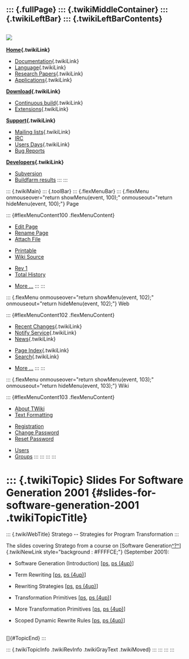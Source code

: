 ::: {.fullPage}
::: {.twikiMiddleContainer}
::: {.twikiLeftBar}
::: {.twikiLeftBarContents}
  ----------------------------------------------------------------------------------
  [![](../pub/Stratego/StrategoLogo/StrategoLogoTextlessWhite-100px.png)](WebHome)
  ----------------------------------------------------------------------------------

**[Home](WebHome){.twikiLink}**

-   [Documentation](StrategoDocumentation){.twikiLink}
-   [Language](StrategoLanguage){.twikiLink}
-   [Research Papers](StrategoPublications){.twikiLink}
-   [Applications](StrategoApplication){.twikiLink}

**[Download](StrategoDownload){.twikiLink}**

-   [Continuous build](ContinuousBuild){.twikiLink}
-   [Extensions](AdditionalPackageDownload){.twikiLink}

**[Support](StrategoSupport){.twikiLink}**

-   [Mailing lists](MailingList){.twikiLink}
-   [IRC](irc://irc.freenode.net/#stratego)
-   [Users Days](StrategoUsersDay){.twikiLink}
-   [Bug Reports](http://yellowgrass.org/project/StrategoXT)

**[Developers](StrategoDev){.twikiLink}**

-   [Subversion](https://svn.strategoxt.org/repos/StrategoXT/strategoxt/trunk)
-   [Buildfarm
    results](http://hydra.nixos.org/jobset/strategoxt/strategoxt-release/all)
:::
:::

::: {.twikiMain}
::: {.toolBar}
::: {.flexMenuBar}
::: {.flexMenu onmouseover="return showMenu(event, 100);" onmouseout="return hideMenu(event, 100);"}
Page

::: {#flexMenuContent100 .flexMenuContent}
-   [Edit
    Page](http://www.program-transformation.org/edit/Stratego/SlidesForSoftwareGeneration2001?t=1536825459)
-   [Rename
    Page](http://www.program-transformation.org/rename/Stratego/SlidesForSoftwareGeneration2001)
-   [Attach
    File](http://www.program-transformation.org/attach/Stratego/SlidesForSoftwareGeneration2001)

<!-- -->

-   [Printable](http://www.program-transformation.org/view/Stratego/SlidesForSoftwareGeneration2001?skin=print.pattern)
-   [Wiki
    Source](http://www.program-transformation.org/view/Stratego/SlidesForSoftwareGeneration2001?skin=text&raw=on&contenttype=text/plain)

<!-- -->

-   [Rev
    1](http://www.program-transformation.org/view/Stratego/SlidesForSoftwareGeneration2001?rev=1.1)
-   [Total
    History](http://www.program-transformation.org/rdiff/Stratego/SlidesForSoftwareGeneration2001)

<!-- -->

-   [More
    \...](http://www.program-transformation.org/oops/Stratego/SlidesForSoftwareGeneration2001?template=oopsmore&param1=1.1&param2=1.1)
:::
:::

::: {.flexMenu onmouseover="return showMenu(event, 102);" onmouseout="return hideMenu(event, 102);"}
Web

::: {#flexMenuContent102 .flexMenuContent}
-   [Recent Changes](WebChanges){.twikiLink}
-   [Notify Service](WebNotify){.twikiLink}
-   [News](WebNews){.twikiLink}

<!-- -->

-   [Page Index](WebIndex){.twikiLink}
-   [Search](WebSearch){.twikiLink}

<!-- -->

-   [More
    \...](http://www.program-transformation.org/oops/Stratego/SlidesForSoftwareGeneration2001?template=oopsmore&param1=1.1&param2=1.1)
:::
:::

::: {.flexMenu onmouseover="return showMenu(event, 103);" onmouseout="return hideMenu(event, 103);"}
Wiki

::: {#flexMenuContent103 .flexMenuContent}
-   [About
    TWiki](http://www.program-transformation.org/view/TWiki/WebHome)
-   [Text
    Formatting](http://www.program-transformation.org/view/TWiki/TextFormattingRules)

<!-- -->

-   [Registration](http://www.program-transformation.org/view/TWiki/TWikiRegistration)
-   [Change
    Password](http://www.program-transformation.org/view/TWiki/ChangePassword)
-   [Reset
    Password](http://www.program-transformation.org/view/TWiki/ResetPassword)

<!-- -->

-   [Users](http://www.program-transformation.org/view/Main/TWikiUsers)
-   [Groups](http://www.program-transformation.org/view/Main/TWikiGroups)
:::
:::
:::
:::

::: {.twikiTopic}
Slides For Software Generation 2001 {#slides-for-software-generation-2001 .twikiTopicTitle}
===================================

::: {.twikiWebTitle}
Stratego \-- Strategies for Program Transformation
:::

The slides covering Stratego from a course on [Software
Generation[^?^](http://www.program-transformation.org/edit/Sg/WebHome?topicparent=Stratego.SlidesForSoftwareGeneration2001)]{.twikiNewLink
style="background : #FFFFCE;"} (September 2001):

-   Software Generation (Introduction)
    \[[ps](http://www.stratego-language.org/ftp/SG1.ps), [ps
    (4up)](http://www.stratego-language.org/ftp/SG1_4up.ps)\]

<!-- -->

-   Term Rewriting \[[ps](http://www.stratego-language.org/ftp/SG2.ps),
    [ps (4up)](http://www.stratego-language.org/ftp/SG2_4up.ps)\]

<!-- -->

-   Rewriting Strategies
    \[[ps](http://www.stratego-language.org/ftp/SG3.ps), [ps
    (4up)](http://www.stratego-language.org/ftp/SG3_4up.ps)\]

<!-- -->

-   Transformation Primitives
    \[[ps](http://www.stratego-language.org/ftp/SG4.ps), [ps
    (4up)](http://www.stratego-language.org/ftp/SG4_4up.ps)\]

<!-- -->

-   More Transformation Primitives
    \[[ps](http://www.stratego-language.org/ftp/SG5.ps), [ps
    (4up)](http://www.stratego-language.org/ftp/SG5_4up.ps)\]

<!-- -->

-   Scoped Dynamic Rewrite Rules
    \[[ps](http://www.stratego-language.org/ftp/SG6.ps), [ps
    (4up)](http://www.stratego-language.org/ftp/SG6_4up.ps)\]

\
[]{#TopicEnd}
:::

::: {.twikiTopicInfo .twikiRevInfo .twikiGrayText .twikiMoved}
:::
:::
:::
:::
